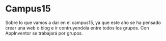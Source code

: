 # Campus15
Sobre lo que vamos a dar en el campus15, ya que este año se ha pensado crear una web o blog e ir
contruyendola entre todos los grupos. Con AppInventor se trabajará por grupos.
